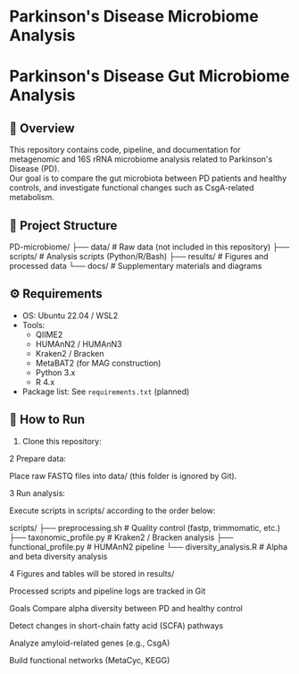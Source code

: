 # Parkinson's Disease Microbiome Analysis

# Parkinson's Disease Gut Microbiome Analysis

## 📖 Overview

This repository contains code, pipeline, and documentation for metagenomic and 16S rRNA microbiome analysis related to Parkinson's Disease (PD).  
Our goal is to compare the gut microbiota between PD patients and healthy controls, and investigate functional changes such as CsgA-related metabolism.

## 🧪 Project Structure

PD-microbiome/
├── data/ # Raw data (not included in this repository)
├── scripts/ # Analysis scripts (Python/R/Bash)
├── results/ # Figures and processed data
└── docs/ # Supplementary materials and diagrams


## ⚙️ Requirements

- OS: Ubuntu 22.04 / WSL2
- Tools:
    - QIIME2
    - HUMAnN2 / HUMAnN3
    - Kraken2 / Bracken
    - MetaBAT2 (for MAG construction)
    - Python 3.x
    - R 4.x
- Package list: See `requirements.txt` (planned)

## 🚀 How to Run

1. Clone this repository:

2 Prepare data:

Place raw FASTQ files into data/ (this folder is ignored by Git).

3 Run analysis:

Execute scripts in scripts/ according to the order below:

scripts/
├── preprocessing.sh   # Quality control (fastp, trimmomatic, etc.)
├── taxonomic_profile.py   # Kraken2 / Bracken analysis
├── functional_profile.py  # HUMAnN2 pipeline
└── diversity_analysis.R   # Alpha and beta diversity analysis

4 Figures and tables will be stored in results/

Processed scripts and pipeline logs are tracked in Git

Goals Compare alpha diversity between PD and healthy control

Detect changes in short-chain fatty acid (SCFA) pathways

Analyze amyloid-related genes (e.g., CsgA)

Build functional networks (MetaCyc, KEGG)
